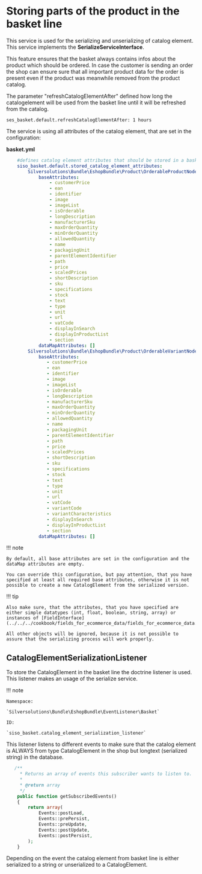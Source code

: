 # Storing parts of the product in the basket line

This service is used for the serializing and unserializing of catalog element. This service implements the **SerializeServiceInterface**.

This feature ensures that the basket always contains infos about the product which should be ordered. In case the customer is sending an order the shop can ensure sure that all important product data for the order is present even if the product was meanwhile removed from the product catalog. 

The parameter "refreshCatalogElementAfter" defined how long the catalogelement will be used from the basket line until it will be refreshed from the catalog.

``` 
ses_basket.default.refreshCatalogElementAfter: 1 hours
```

The service is using all attributes of the catalog element, that are set in the configuration:

**basket.yml**

``` yaml
    #defines catalog element attributes that should be stored in a basket line
    siso_basket.default.stored_catalog_element_attributes:
        Silversolutions\Bundle\EshopBundle\Product\OrderableProductNode:
            baseAttributes: 
                - customerPrice
                - ean
                - identifier
                - image
                - imageList
                - isOrderable
                - longDescription
                - manufacturerSku
                - maxOrderQuantity
                - minOrderQuantity
                - allowedQuantity
                - name
                - packagingUnit
                - parentElementIdentifier
                - path
                - price
                - scaledPrices
                - shortDescription
                - sku
                - specifications
                - stock
                - text
                - type
                - unit
                - url
                - vatCode
                - displayInSearch
                - displayInProductList
                - section
            dataMapAttributes: []
        Silversolutions\Bundle\EshopBundle\Product\OrderableVariantNode:
            baseAttributes: 
               - customerPrice
               - ean
               - identifier
               - image
               - imageList
               - isOrderable
               - longDescription
               - manufacturerSku
               - maxOrderQuantity
               - minOrderQuantity
               - allowedQuantity
               - name
               - packagingUnit
               - parentElementIdentifier
               - path
               - price
               - scaledPrices
               - shortDescription
               - sku
               - specifications
               - stock
               - text
               - type
               - unit
               - url
               - vatCode
               - variantCode
               - variantCharacteristics
               - displayInSearch
               - displayInProductList
               - section
            dataMapAttributes: [] 
```

!!! note

    By default, all base attributes are set in the configuration and the dataMap attributes are empty.

    You can override this configuration, but pay attention, that you have specified at least all required base attributes, otherwise it is not possible to create a new CatalogElement from the serialized version.

!!! tip

    Also make sure, that the attributes, that you have specified are either simple datatypes (int, float, boolean, string, array) or instances of [FieldInterface](../../../cookbook/fields_for_ecommerce_data/fields_for_ecommerce_data.md).

    All other objects will be ignored, because it is not possible to assure that the serializing process will work properly.

## CatalogElementSerializationListener

To store the CatalogElement in the basket line the doctrine listener is used. This listener makes an usage of the serialize service.

!!! note
    
    Namespace:

    `Silversolutions\Bundle\EshopBundle\EventListener\Basket`

    ID:

    `siso_basket.catalog_element_serialization_listener`

This listener listens to different events to make sure that the catalog element is ALWAYS from type CatalogElement in the shop but longtext (serialized string) in the database.

``` php
   /**
     * Returns an array of events this subscriber wants to listen to.
     *
     * @return array
     */
    public function getSubscribedEvents()
    {
        return array(
            Events::postLoad,
            Events::prePersist,
            Events::preUpdate,
            Events::postUpdate,
            Events::postPersist,
        );
    }
```

Depending on the event the catalog element from basket line is either serialized to a string or unserialized to a CatalogElement.
